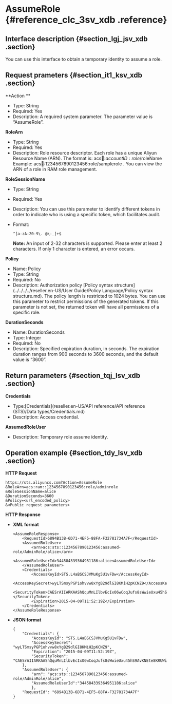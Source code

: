 # AssumeRole {#reference_clc_3sv_xdb .reference}

## Interface description {#section_lgj_jsv_xdb .section}

You can use this interface to obtain a temporary identity to assume a role.

## Request prameters {#section_it1_ksv_xdb .section}

**Action **

-   Type: String
-   Required: Yes
-   Description: A required system parameter. The parameter value is “AssumeRole”.

**RoleArn**

-   Type: String
-   Required: Yes
-   Description: Role resource descriptor. Each role has a unique Aliyun Resource Name \(ARN\). The format is: acs:ram::$accountID:role/$roleName Example: acs:ram::1234567890123456:role/samplerole . You can view the ARN of a role in RAM role management.

**RoleSessionName**

-   Type: String
-   Required: Yes
-   Description: You can use this parameter to identify different tokens in order to indicate who is using a specific token, which facilitates audit.
-   Format: 

    ```
    ^[a-zA-Z0-9\. @\-_]+$
    ```

    **Note:** An input of 2-32 characters is supported. Please enter at least 2 characters. If only 1 character is entered, an error occurs.


**Policy**

-   Name: Policy
-   Type: String
-   Required: No
-   Description: Authorization policy [Policy syntax structure](../../../../reseller.en-US/User Guide/Policy Language/Policy syntax structure.md). The policy length is restricted to 1024 bytes. You can use this parameter to restrict permissions of the generated tokens. If this parameter is not set, the returned token will have all permissions of a specific role.

**DurationSeconds**

-   Name: DurationSeconds
-   Type: Integer
-   Required: No
-   Description: Specified expiration duration, in seconds. The expiration duration ranges from 900 seconds to 3600 seconds, and the default value is “3600”.

## Return parameters {#section_tqj_lsv_xdb .section}

**Credentials**

-   Type:[Credentials](reseller.en-US/API reference/API reference (STS)/Data types/Credentials.md)
-   Description: Access credential.

**AssumedRoleUser**

-   Description: Temporary role assume identity.

## Operation example {#section_tdy_lsv_xdb .section}

**HTTP Request**

```
https://sts.aliyuncs.com?Action=AssumeRole
&RoleArn=acs:ram::1234567890123456:role/adminrole
&RoleSessionName=alice
&DurationSeconds=3600
&Policy=<url_encoded_policy>
&<Public request parameters>
```

**HTTP Response**

-   **XML format**

    ```
    <AssumeRoleResponse>
        <RequestId>6894B13B-6D71-4EF5-88FA-F32781734A7F</RequestId>
        <AssumedRoleUser>
            <arn>acs:sts::1234567890123456:assumed-role/AdminRole/alice</arn>
            <AssumedRoleUserId>344584339364951186:alice<AssumedRoleUserId>
        </AssumedRoleUser>
        <Credentials>
            <AccessKeyId>STS.L4aBSCSJVMuKg5U1vFDw</AccessKeyId>
            <AccessKeySecret>wyLTSmsyPGP1ohvvw8xYgB29dlGI8KMiH2pKCNZ9</AccessKeySecret>
            <SecurityToken>CAESrAIIARKAAShQquMnLIlbvEcIxO6wCoqJufs8sWwieUxu45hS9AvKNEte8KRUWiJWJ6Y+YHAPgNwi7yfRecMFydL2uPOgBI7LDio0RkbYLmJfIxHM2nGBPdml7kYEOXmJp2aDhbvvwVYIyt/8iES/R6N208wQh0Pk2bu+/9dvalp6wOHF4gkFGhhTVFMuTDRhQlNDU0pWTXVLZzVVMXZGRHciBTQzMjc0KgVhbGljZTCpnJjwySk6BlJzYU1ENUJuCgExGmkKBUFsbG93Eh8KDEFjdGlvbkVxdWFscxIGQWN0aW9uGgcKBW9zczoqEj8KDlJlc291cmNlRXF1YWxzEghSZXNvdXJjZRojCiFhY3M6b3NzOio6NDMyNzQ6c2FtcGxlYm94L2FsaWNlLyo=</SecurityToken>
            <Expiration>2015-04-09T11:52:19Z</Expiration>
        </Credentials>
    </AssumeRoleResponse>
    ```

-   **JSON format**

    ```
    {
        "Credentials": {
            "AccessKeyId": "STS.L4aBSCSJVMuKg5U1vFDw",
            "AccessKeySecret": "wyLTSmsyPGP1ohvvw8xYgB29dlGI8KMiH2pKCNZ9",
            "Expiration": "2015-04-09T11:52:19Z",
            "SecurityToken": "CAESrAIIARKAAShQquMnLIlbvEcIxO6wCoqJufs8sWwieUxu45hS9AvKNEte8KRUWiJWJ6Y+YHAPgNwi7yfRecMFydL2uPOgBI7LDio0RkbYLmJfIxHM2nGBPdml7kYEOXmJp2aDhbvvwVYIyt/8iES/R6N208wQh0Pk2bu+/9dvalp6wOHF4gkFGhhTVFMuTDRhQlNDU0pWTXVLZzVVMXZGRHciBTQzMjc0KgVhbGljZTCpnJjwySk6BlJzYU1ENUJuCgExGmkKBUFsbG93Eh8KDEFjdGlvbkVxdWFscxIGQWN0aW9uGgcKBW9zczoqEj8KDlJlc291cmNlRXF1YWxzEghSZXNvdXJjZRojCiFhY3M6b3NzOio6NDMyNzQ6c2FtcGxlYm94L2FsaWNlLyo="
        },
        "AssumedRoleUser": {
            "arn": "acs:sts::1234567890123456:assumed-role/AdminRole/alice",
            "AssumedRoleUserId":"344584339364951186:alice"
            },
        "RequestId": "6894B13B-6D71-4EF5-88FA-F32781734A7F"
    }
    ```


